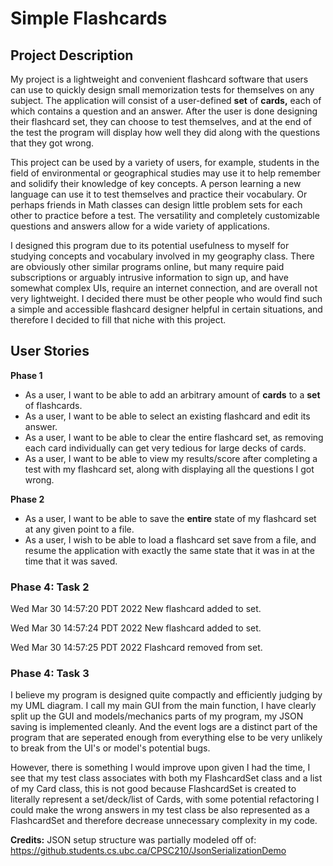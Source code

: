 # Simple Flashcards

## Project Description

My project is a lightweight and convenient flashcard software
that users can use to quickly design small memorization tests
for themselves on any subject. The application will consist
of a user-defined **set** of **cards,** each of which contains
a question and an answer. After the user is done designing their
flashcard set, they can choose to test themselves, and at the
end of the test the program will display how well they did
along with the questions that they got wrong.

This project can be used by a variety of users, for example,
students in the field of environmental or geographical studies
may use it to help remember and solidify their knowledge of
key concepts. A person learning a new language can use it to
test themselves and practice their vocabulary. Or perhaps
friends in Math classes can design little problem sets for
each other to practice before a test. The versatility and
completely customizable questions and answers allow for a
wide variety of applications.

I designed this program due to its potential usefulness to
myself for studying concepts and vocabulary involved in my
geography class. There are obviously other similar programs
online, but many require paid subscriptions or arguably
intrusive information to sign up, and have somewhat complex
UIs, require an internet connection, and are overall not very
lightweight. I decided there must be other people who would 
find such a simple and accessible flashcard designer 
helpful in certain situations, and therefore I decided to 
fill that niche with this project.

## User Stories

**Phase 1**
- As a user, I want to be able to add an arbitrary amount of
**cards** to a **set** of flashcards.
- As a user, I want to be able to select an existing flashcard
and edit its answer.
- As a user, I want to be able to clear the entire flashcard
set, as removing each card individually can get very tedious
for large decks of cards.
- As a user, I want to be able to view my results/score
after completing a test with my flashcard set,
along with displaying all the questions I got wrong.

**Phase 2**
- As a user, I want to be able to save the **entire** state of
my flashcard set at any given point to a file.
- As a user, I wish to be able to load a flashcard set save
from a file, and resume the application with exactly the same 
state that it was in at the time that it was saved.


### Phase 4: Task 2
Wed Mar 30 14:57:20 PDT 2022
New flashcard added to set.

Wed Mar 30 14:57:24 PDT 2022
New flashcard added to set.

Wed Mar 30 14:57:25 PDT 2022
Flashcard removed from set.

### Phase 4: Task 3

I believe my program is designed quite compactly and
efficiently judging by my UML diagram. I call my main GUI
from the main function, I have clearly split up the GUI
and models/mechanics parts of my program, my JSON saving is
implemented cleanly. And the event logs
are a distinct part of the program that are seperated enough
from everything else to be very unlikely to break from
the UI's or model's potential bugs.

However, there is something I would improve upon given I
had the time, I see that my test class associates with both
my FlashcardSet class and a list of my Card class, this is
not good because FlashcardSet is created to literally
represent a set/deck/list of Cards, with some potential
refactoring I could make the wrong answers in my test class
be also represented as a FlashcardSet and therefore decrease
unnecessary complexity in my code.

**Credits:**
JSON setup structure was partially modeled off of:
  https://github.students.cs.ubc.ca/CPSC210/JsonSerializationDemo